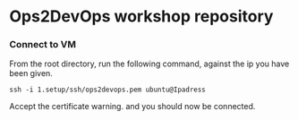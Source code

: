 # Ops2DevOps workshop repository

### Connect to VM

From the root directory, run the following command, against the ip you have been given.

`ssh -i 1.setup/ssh/ops2devops.pem ubuntu@Ipadress `

Accept the certificate warning. and you should now be connected.

